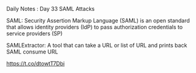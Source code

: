 Daily Notes : Day 33
SAML Attacks 

SAML: Security Assertion Markup Language (SAML) is an open standard that allows identity providers (IdP) to pass authorization credentials to service providers (SP)

SAMLExtractor: A tool that can take a URL or list of URL and prints back SAML consume URL

https://t.co/dtowtT7Dbi
